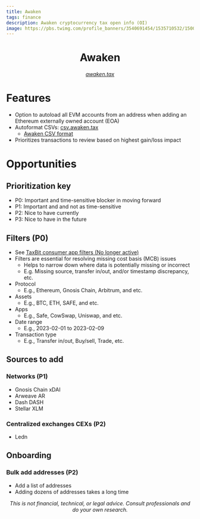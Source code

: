 ```yaml
---
title: Awaken
tags: finance
description: Awaken cryptocurrency tax open info (OI)
image: https://pbs.twimg.com/profile_banners/3540691454/1535710532/1500x500
---
```


<h1 style="text-align: center;">Awaken</h1>

<p style="text-align: center; 
          font-style: italic;">
    <a href="https://awaken.tax" target="_blank">awaken.tax</a>
</p>

# Features

- Option to autoload all EVM accounts from an address when adding an Ethereum externally owned account (EOA)
- Autoformat CSVs: [csv.awaken.tax](https://csv.awaken.tax)
    - [Awaken CSV format](https://accrue.notion.site/How-to-Format-Your-CSV-for-Awaken-Tax-a7c06a4a90e44ff190c5ff9601ffd751)
- Prioritizes transactions to review based on highest gain/loss impact

# Opportunities

## Prioritization key
- P0: Important and time-sensitive blocker in moving forward
- P1: Important and and not as time-sensitive
- P2: Nice to have currently
- P3: Nice to have in the future

## Filters (P0)
- See [TaxBit consumer app filters (No longer active)](https://drive.google.com/file/d/1kTa9O0RUqEwP-6nw6wSWkud1ocW3WGqo/view?usp=share_link)
- Filters are essential for resolving missing cost basis (MCB) issues
    - Helps to narrow down where data is potentially missing or incorrect
    - E.g. Missing source, transfer in/out, and/or timestamp discrepancy, etc.
- Protocol
    - E.g., Ethereum, Gnosis Chain, Arbitrum, and etc.
- Assets
    - E.g., BTC, ETH, SAFE, and etc.
- Apps
    - E.g., Safe, CowSwap, Uniswap, and etc.
- Date range
    - E.g., 2023-02-01 to 2023-02-09
- Transaction type
    - E.g., Transfer in/out, Buy/sell, Trade, etc.

## Sources to add

### Networks (P1)
- Gnosis Chain xDAI
- Arweave AR
- Dash DASH
- Stellar XLM

### Centralized exchanges CEXs (P2)
- Ledn

## Onboarding

### Bulk add addresses (P2)
- Add a list of addresses
- Adding dozens of addresses takes a long time

<p style="text-align: center; font-style: italic">This is not financial, technical, or legal advice. Consult professionals and do your own research.</p>